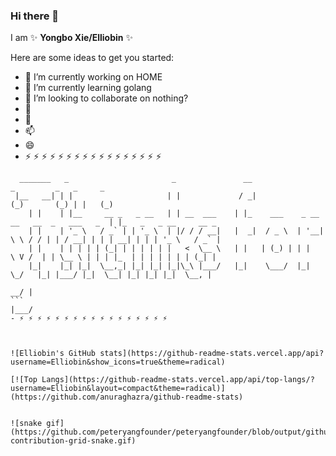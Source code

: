 ### Hi there 👋


I am ✨ **Yongbo Xie/Elliobin** ✨ 

Here are some ideas to get you started:

- 🔭 I’m currently working on HOME
- 🌱 I’m currently learning golang
- 👯 I’m looking to collaborate on nothing?
- 🤔 
- 💬 
- 📫 
- 😄 
- ⚡ ⚡ ⚡ ⚡ ⚡ ⚡ ⚡ ⚡ ⚡ ⚡ ⚡ ⚡ ⚡ ⚡ ⚡ ⚡ ⚡ 
```
  _______   _                       _               __                            _         _   _     _                   
 |__   __| | |                     | |             / _|                          (_)       (_) | |   (_)                  
    | |    | |__     __ _   _ __   | | __  ___    | |_    ___    _ __    __   __  _   ___   _  | |_   _   _ __     __ _   
    | |    | '_ \   / _` | | '_ \  | |/ / / __|   |  _|  / _ \  | '__|   \ \ / / | | / __| | | | __| | | | '_ \   / _` |  
    | |    | | | | | (_| | | | | | |   <  \__ \   | |   | (_) | | |       \ V /  | | \__ \ | | | |_  | | | | | | | (_| |  
    |_|    |_| |_|  \__,_| |_| |_| |_|\_\ |___/   |_|    \___/  |_|        \_/   |_| |___/ |_|  \__| |_| |_| |_|  \__, |  
                                                                                                                   __/ |  
```                                                                                                               |___/   
- ⚡ ⚡ ⚡ ⚡ ⚡ ⚡ ⚡ ⚡ ⚡ ⚡ ⚡ ⚡ ⚡ ⚡ ⚡ ⚡ ⚡ 



![Elliobin's GitHub stats](https://github-readme-stats.vercel.app/api?username=Elliobin&show_icons=true&theme=radical)

[![Top Langs](https://github-readme-stats.vercel.app/api/top-langs/?username=Elliobin&layout=compact&theme=radical)](https://github.com/anuraghazra/github-readme-stats)


![snake gif](https://github.com/peteryangfounder/peteryangfounder/blob/output/github-contribution-grid-snake.gif)
